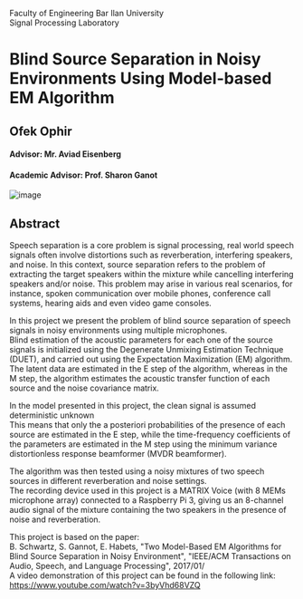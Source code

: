 <p>Faculty of Engineering Bar Ilan University<br>
Signal Processing Laboratory</p>

# Blind Source Separation in Noisy Environments Using Model-based EM Algorithm
## Ofek Ophir<br>
#### Advisor: Mr. Aviad Eisenberg
#### Academic Advisor: Prof. Sharon Ganot<br>
![image](https://user-images.githubusercontent.com/80195693/134568276-145c3ed2-52ae-4c3d-9cb5-ef63c99eac08.png)

## Abstract

<p>Speech separation is a core problem is signal processing, real world speech signals
often involve distortions such as reverberation, interfering speakers, and noise.
In this context, source separation refers to the problem of extracting the target
speakers within the mixture while cancelling interfering speakers and/or noise.
This problem may arise in various real scenarios, for instance, spoken communication
over mobile phones, conference call systems, hearing aids and even video game
consoles.</p>

<p>In this project we present the problem of blind source separation of speech signals in
noisy environments using multiple microphones.<br>
Blind estimation of the acoustic parameters for each one of the source signals is
initialized using the Degenerate Unmixing Estimation Technique (DUET), and
carried out using the Expectation Maximization (EM) algorithm.<br>
The latent data are estimated in the E step of the algorithm, whereas in the M step,
the algorithm estimates the acoustic transfer function of each source and the noise
covariance matrix.</p>

<p>In the model presented in this project, the clean signal is assumed deterministic
unknown<br>
This means that only the a posteriori probabilities of the presence of each
source are estimated in the E step, while the time-frequency coefficients of the
parameters are estimated in the M step using the minimum variance distortionless
response beamformer (MVDR beamformer).</p>

<p>The algorithm was then tested using a noisy mixtures of two speech sources in
different reverberation and noise settings.<br>
The recording device used in this project is a MATRIX Voice (with 8 MEMs
microphone array) connected to a Raspberry Pi 3, giving us an 8-channel audio
signal of the mixture containing the two speakers in the presence of noise and
reverberation.</p>

This project is based on the paper:<br>
B. Schwartz, S. Gannot, E. Habets, "Two Model-Based EM Algorithms for Blind
Source Separation in Noisy Environment", "IEEE/ACM Transactions on Audio,
Speech, and Language Processing", 2017/01/<br>
A video demonstration of this project can be found in the following link:<br>
https://www.youtube.com/watch?v=3byVhd68VZQ
